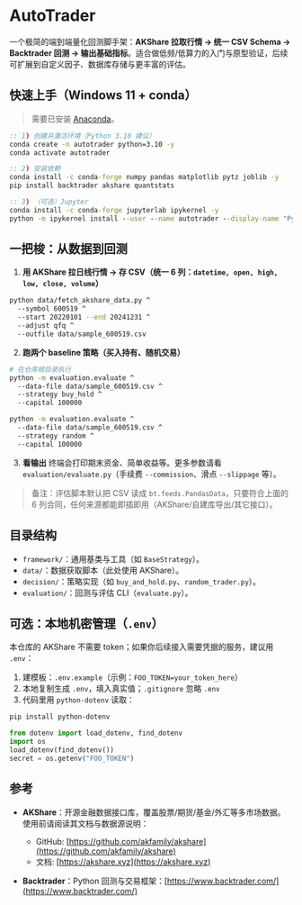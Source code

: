 # AutoTrader

一个极简的端到端量化回测脚手架：**AKShare 拉取行情 → 统一 CSV Schema → Backtrader 回测 → 输出基础指标**。适合做低频/低算力的入门与原型验证，后续可扩展到自定义因子、数据库存储与更丰富的评估。

## 快速上手（Windows 11 + conda）

> 需要已安装 [Anaconda](https://www.anaconda.com/products/distribution)。

```bat
:: 1) 创建并激活环境（Python 3.10 建议）
conda create -n autotrader python=3.10 -y
conda activate autotrader

:: 2) 安装依赖
conda install -c conda-forge numpy pandas matplotlib pytz joblib -y
pip install backtrader akshare quantstats

:: 3) （可选）Jupyter
conda install -c conda-forge jupyterlab ipykernel -y
python -m ipykernel install --user --name autotrader --display-name "Python (autotrader)"
```

## 一把梭：从数据到回测

1. **用 AKShare 拉日线行情 → 存 CSV（统一 6 列：`datetime, open, high, low, close, volume`）**

```bash
python data/fetch_akshare_data.py ^
  --symbol 600519 ^
  --start 20220101 --end 20241231 ^
  --adjust qfq ^
  --outfile data/sample_600519.csv
```

2. **跑两个 baseline 策略（买入持有、随机交易）**

```bash
# 在仓库根目录执行
python -m evaluation.evaluate ^
  --data-file data/sample_600519.csv ^
  --strategy buy_hold ^
  --capital 100000

python -m evaluation.evaluate ^
  --data-file data/sample_600519.csv ^
  --strategy random ^
  --capital 100000
```

3. **看输出**
   终端会打印期末资金、简单收益等。更多参数请看 `evaluation/evaluate.py`（手续费 `--commission`、滑点 `--slippage` 等）。

> 备注：评估脚本默认把 CSV 读成 `bt.feeds.PandasData`，只要符合上面的 6 列合同，任何来源都能即插即用（AKShare/自建库导出/其它接口）。

## 目录结构

* `framework/`：通用基类与工具（如 `BaseStrategy`）。
* `data/`：数据获取脚本（此处使用 AKShare）。
* `decision/`：策略实现（如 `buy_and_hold.py`、`random_trader.py`）。
* `evaluation/`：回测与评估 CLI（`evaluate.py`）。

## 可选：本地机密管理（`.env`）

本仓库的 AKShare 不需要 token；如果你后续接入需要凭据的服务，建议用 `.env`：

1. 建模板：`.env.example`（示例：`FOO_TOKEN=your_token_here`）
2. 本地复制生成 `.env`，填入真实值；`.gitignore` 忽略 `.env`
3. 代码里用 `python-dotenv` 读取：

```bash
pip install python-dotenv
```

```python
from dotenv import load_dotenv, find_dotenv
import os
load_dotenv(find_dotenv())
secret = os.getenv("FOO_TOKEN")
```

## 参考

* **AKShare**：开源金融数据接口库，覆盖股票/期货/基金/外汇等多市场数据。使用前请阅读其文档与数据源说明：

  * GitHub: [https://github.com/akfamily/akshare](https://github.com/akfamily/akshare)
  * 文档: [https://akshare.xyz](https://akshare.xyz)
* **Backtrader**：Python 回测与交易框架：[https://www.backtrader.com/](https://www.backtrader.com/)
